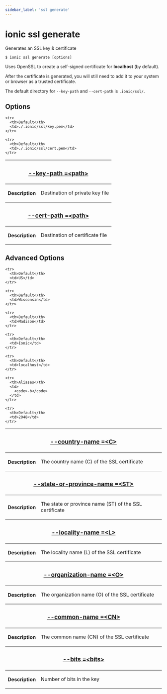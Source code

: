 ```yaml
---
sidebar_label: 'ssl generate'
---
```


# ionic ssl generate

Generates an SSL key & certificate

```shell
$ ionic ssl generate [options]
```

Uses OpenSSL to create a self-signed certificate for **localhost** (by default).

After the certificate is generated, you will still need to add it to your system or browser as a trusted certificate.

The default directory for `--key-path` and `--cert-path` is `.ionic/ssl/`.

## Options

<table className="reference-table">
  <thead>
    <tr>
      <th colSpan="2">
        <h3>
          <a href="#option-key-path" id="option-key-path">
            --key-path
            <span class="option-spec"> =&lt;path&gt;</span>
          </a>
        </h3>
      </th>
    </tr>
  </thead>
  <tbody>
    <tr>
      <th>Description</th>
      <td>
        <p>Destination of private key file</p>
      </td>
    </tr>

    <tr>
      <th>Default</th>
      <td>./.ionic/ssl/key.pem</td>
    </tr>
  </tbody>
  <thead>
    <tr>
      <th colSpan="2">
        <h3>
          <a href="#option-cert-path" id="option-cert-path">
            --cert-path
            <span class="option-spec"> =&lt;path&gt;</span>
          </a>
        </h3>
      </th>
    </tr>
  </thead>
  <tbody>
    <tr>
      <th>Description</th>
      <td>
        <p>Destination of certificate file</p>
      </td>
    </tr>

    <tr>
      <th>Default</th>
      <td>./.ionic/ssl/cert.pem</td>
    </tr>
  </tbody>
</table>

## Advanced Options

<table className="reference-table">
  <thead>
    <tr>
      <th colSpan="2">
        <h3>
          <a href="#option-country-name" id="option-country-name">
            --country-name
            <span class="option-spec"> =&lt;C&gt;</span>
          </a>
        </h3>
      </th>
    </tr>
  </thead>
  <tbody>
    <tr>
      <th>Description</th>
      <td>
        <div>
          <p>The country name (C) of the SSL certificate</p>
        </div>
      </td>
    </tr>

    <tr>
      <th>Default</th>
      <td>US</td>
    </tr>
  </tbody>
  <thead>
    <tr>
      <th colSpan="2">
        <h3>
          <a href="#option-state-or-province-name" id="option-state-or-province-name">
            --state-or-province-name
            <span class="option-spec"> =&lt;ST&gt;</span>
          </a>
        </h3>
      </th>
    </tr>
  </thead>
  <tbody>
    <tr>
      <th>Description</th>
      <td>
        <div>
          <p>The state or province name (ST) of the SSL certificate</p>
        </div>
      </td>
    </tr>

    <tr>
      <th>Default</th>
      <td>Wisconsin</td>
    </tr>
  </tbody>
  <thead>
    <tr>
      <th colSpan="2">
        <h3>
          <a href="#option-locality-name" id="option-locality-name">
            --locality-name
            <span class="option-spec"> =&lt;L&gt;</span>
          </a>
        </h3>
      </th>
    </tr>
  </thead>
  <tbody>
    <tr>
      <th>Description</th>
      <td>
        <div>
          <p>The locality name (L) of the SSL certificate</p>
        </div>
      </td>
    </tr>

    <tr>
      <th>Default</th>
      <td>Madison</td>
    </tr>
  </tbody>
  <thead>
    <tr>
      <th colSpan="2">
        <h3>
          <a href="#option-organization-name" id="option-organization-name">
            --organization-name
            <span class="option-spec"> =&lt;O&gt;</span>
          </a>
        </h3>
      </th>
    </tr>
  </thead>
  <tbody>
    <tr>
      <th>Description</th>
      <td>
        <div>
          <p>The organization name (O) of the SSL certificate</p>
        </div>
      </td>
    </tr>

    <tr>
      <th>Default</th>
      <td>Ionic</td>
    </tr>
  </tbody>
  <thead>
    <tr>
      <th colSpan="2">
        <h3>
          <a href="#option-common-name" id="option-common-name">
            --common-name
            <span class="option-spec"> =&lt;CN&gt;</span>
          </a>
        </h3>
      </th>
    </tr>
  </thead>
  <tbody>
    <tr>
      <th>Description</th>
      <td>
        <div>
          <p>The common name (CN) of the SSL certificate</p>
        </div>
      </td>
    </tr>

    <tr>
      <th>Default</th>
      <td>localhost</td>
    </tr>
  </tbody>
  <thead>
    <tr>
      <th colSpan="2">
        <h3>
          <a href="#option-bits" id="option-bits">
            --bits
            <span class="option-spec"> =&lt;bits&gt;</span>
          </a>
        </h3>
      </th>
    </tr>
  </thead>
  <tbody>
    <tr>
      <th>Description</th>
      <td>
        <div>
          <p>Number of bits in the key</p>
        </div>
      </td>
    </tr>

    <tr>
      <th>Aliases</th>
      <td>
        <code>-b</code>
      </td>
    </tr>

    <tr>
      <th>Default</th>
      <td>2048</td>
    </tr>
  </tbody>
</table>
